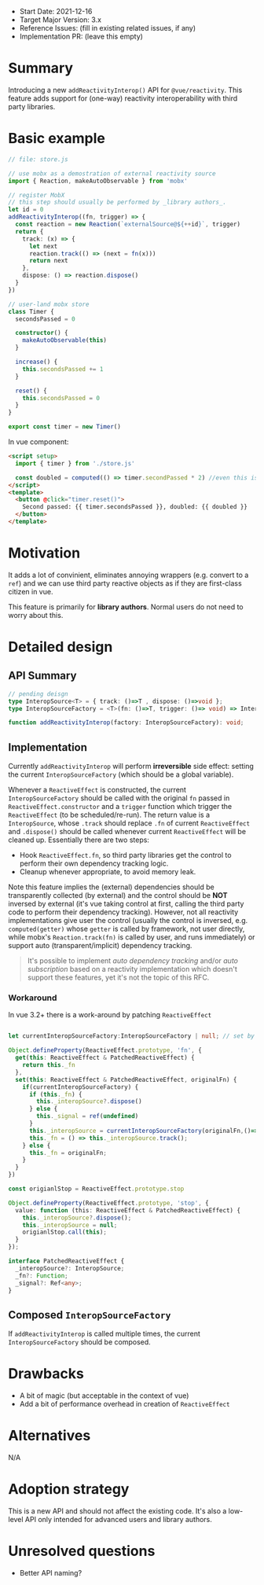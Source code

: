 - Start Date: 2021-12-16
- Target Major Version: 3.x
- Reference Issues: (fill in existing related issues, if any)
- Implementation PR: (leave this empty)

# Summary

Introducing a new `addReactivityInterop()` API for `@vue/reactivity`. This feature adds support for (one-way) reactivity interoperability with third party libraries.

# Basic example

```ts
// file: store.js

// use mobx as a demostration of external reactivity source
import { Reaction, makeAutoObservable } from 'mobx'

// register MobX
// this step should usually be performed by _library authors_.
let id = 0
addReactivityInterop((fn, trigger) => {
  const reaction = new Reaction(`externalSource@${++id}`, trigger)
  return {
    track: (x) => {
      let next
      reaction.track(() => (next = fn(x)))
      return next
    },
    dispose: () => reaction.dispose()
  }
})

// user-land mobx store
class Timer {
  secondsPassed = 0

  constructor() {
    makeAutoObservable(this)
  }

  increase() {
    this.secondsPassed += 1
  }

  reset() {
    this.secondsPassed = 0
  }
}

export const timer = new Timer()
```

In vue component:

```html
<script setup>
  import { timer } from './store.js'

  const doubled = computed(() => timer.secondPassed * 2) //even this is possible!
</script>
<template>
  <button @click="timer.reset()">
    Second passed: {{ timer.secondsPassed }}, doubled: {{ doubled }}
  </button>
</template>
```

# Motivation

It adds a lot of convinient, eliminates annoying wrappers (e.g. convert to a `ref`) and we can use third party reactive objects as if they are first-class citizen in vue.

This feature is primarily for __library authors__. Normal users do not need to worry about this.

# Detailed design

## API Summary
```ts
// pending deisgn
type InteropSource<T> = { track: ()=>T , dispose: ()=>void };
type InteropSourceFactory = <T>(fn: ()=>T, trigger: ()=> void) => InteropSource<T>;

function addReactivityInterop(factory: InteropSourceFactory): void;
```

## Implementation

Currently `addReactivityInterop` will perform __irreversible__ side effect: setting the current `InteropSourceFactory` (which should be a global variable).

Whenever a `ReactiveEffect` is constructed, the current `InteropSourceFactory` should be called with the original `fn` passed in `ReactiveEffect.constructor` and a `trigger` function which trigger the `ReactiveEffect` (to be scheduled/re-run). The return value is a `InteropSource`, whose `.track` should replace `.fn` of current `ReactiveEffect` and `.dispose()` should be called whenever current `ReactiveEffect` will be cleaned up. Essentially there are two steps:
* Hook `ReactiveEffect.fn`, so third party libraries get the control to perform their own dependency tracking logic. 
* Cleanup whenever appropriate, to avoid memory leak.


Note this feature implies the (external) dependencies should be transparently collected (by external) and the control should be __NOT__ inversed by external (it's vue taking control at first, calling the third party code to perform their dependency tracking). However, not all reactivity implementations give user the control (usually the control is inversed, e.g. `computed(getter)` whose `getter` is called by framework, not user directly, while mobx's `Reaction.track(fn)` is called by user, and runs immediately) or support auto (transparent/implicit) dependency tracking. 
> It's possible to implement _auto dependency tracking_ and/or _auto subscription_ based on a reactivity implementation which doesn't support these features, yet it's not the topic of this RFC.

### Workaround

In vue 3.2+ there is a work-around by patching `ReactiveEffect`

```ts

let currentInteropSourceFactory:InteropSourceFactory | null; // set by `addReactivityInterop`

Object.defineProperty(ReactiveEffect.prototype, 'fn', {
  get(this: ReactiveEffect & PatchedReactiveEffect) {
    return this._fn
  },
  set(this: ReactiveEffect & PatchedReactiveEffect, originalFn) {
    if(currentInteropSourceFactory) {
      if (this._fn) {
        this._interopSource?.dispose()
      } else {
        this._signal = ref(undefined)
      }
      this._interopSource = currentInteropSourceFactory(originalFn,()=>triggerRef(this._singal));
      this._fn = () => this._interopSource.track();
    } else {
      this._fn = originalFn;
    }
  }
})

const origianlStop = ReactiveEffect.prototype.stop

Object.defineProperty(ReactiveEffect.prototype, 'stop', {
  value: function (this: ReactiveEffect & PatchedReactiveEffect) {
    this._interopSource?.dispose();
    this._interopSource = null;
    origianlStop.call(this);
  }
});

interface PatchedReactiveEffect {
  _interopSource?: InteropSource;
  _fn?: Function;
  _signal?: Ref<any>;
}
```

## Composed `InteropSourceFactory`

If `addReactivityInterop` is called multiple times, the current `InteropSourceFactory` should be composed.

# Drawbacks

- A bit of magic (but acceptable in the context of vue)
- Add a bit of performance overhead in creation of `ReactiveEffect`

# Alternatives

N/A

# Adoption strategy

This is a new API and should not affect the existing code. It's also a low-level API only intended for advanced users and library authors.

# Unresolved questions

- Better API naming?
